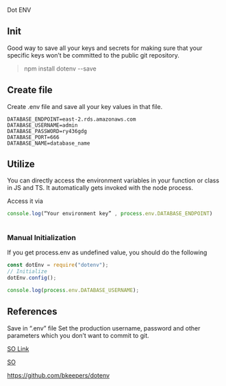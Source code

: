 Dot ENV

## Init

Good way to save all your keys and secrets for making sure that your specific keys won’t be committed to the public git repository.

> npm install dotenv --save


## Create file

Create .env file and save all your key values in that file.

```text
DATABASE_ENDPOINT=east-2.rds.amazonaws.com
DATABASE_USERNAME=admin
DATABASE_PASSWORD=ry436gdg
DATABASE_PORT=666
DATABASE_NAME=database_name
```


## Utilize

You can directly access the environment variables in your function or class in JS and TS.
It automatically gets invoked with the node process.

Access it via
```javascript
console.log(“Your environment key” , process.env.DATABASE_ENDPOINT)
 
```

### Manual Initialization

If you get process.env as undefined value, you should do the following

```javascript
const dotEnv = require("dotenv");
// Initialize
dotEnv.config();

console.log(process.env.DATABASE_USERNAME);
```


## References

Save in “.env” file
Set the production username, password and other parameters which you don’t want to commit to git.

[SO Link](https://stackoverflow.com/questions/22348705/best-way-to-store-db-config-in-node-js-express-app)

[SO](https://stackoverflow.com/questions/44915758/node-process-env-variable-name-returning-undefined)

https://github.com/bkeepers/dotenv